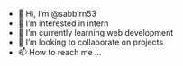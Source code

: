 - 👋 Hi, I’m @sabbirn53
- 👀 I’m interested in intern
- 🌱 I’m currently learning web development
- 💞️ I’m looking to collaborate on projects
- 📫 How to reach me ...

<!---
sabbirn53/sabbirn53 is a ✨ special ✨ repository because its `README.md` (this file) appears on your GitHub profile.
You can click the Preview link to take a look at your changes.
--->
